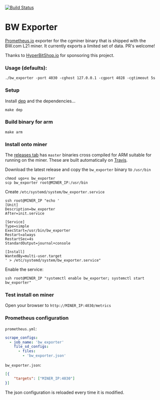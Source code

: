 [![Build Status](https://travis-ci.org/lookfirst/bw_exporter.svg?branch=master)](https://travis-ci.org/lookfirst/bw_exporter)

# BW Exporter

[Prometheus.io](https://prometheus.io/) exporter for the cgminer binary that is shipped with the BW.com L21 miner. It currently exports a limited set of data. PR's welcome!

Thanks to [HyperBitShop.io](https://hyperbitshop.io) for sponsoring this project.

### Usage (defaults):

``
./bw_exporter -port 4030 -cghost 127.0.0.1 -cgport 4028 -cgtimeout 5s 
``

### Setup

Install [dep](https://github.com/golang/dep) and the dependencies...

`make dep`

### Build binary for arm

`make arm`

### Install onto miner

The [releases tab](https://github.com/lookfirst/bw_exporter/releases) has `master` binaries cross compiled for ARM suitable for running on the miner. These are built automatically on [Travis](https://travis-ci.org/lookfirst/bw_exporter).

Download the latest release and copy the `bw_exporter` binary to `/usr/bin`

```
chmod ugo+x bw_exporter
scp bw_exporter root@MINER_IP:/usr/bin
```

Create `/etc/systemd/system/bw_exporter.service`

```
ssh root@MINER_IP "echo '
[Unit]
Description=bw_exporter
After=init.service

[Service]
Type=simple
ExecStart=/usr/bin/bw_exporter
Restart=always
RestartSec=4s
StandardOutput=journal+console

[Install]
WantedBy=multi-user.target
' > /etc/systemd/system/bw_exporter.service"
```

Enable the service:

```
ssh root@MINER_IP "systemctl enable bw_exporter; systemctl start bw_exporter"
```

### Test install on miner

Open your browser to `http://MINER_IP:4030/metrics`

### Prometheus configuration

`prometheus.yml`:

```yaml
scrape_configs:
  - job_name: 'bw_exporter'
    file_sd_configs:
      - files:
        - 'bw_exporter.json'
```

`bw_exporter.json`:
```json
[{
	"targets": ["MINER_IP:4030"]
}]
```

The json configuration is reloaded every time it is modified.